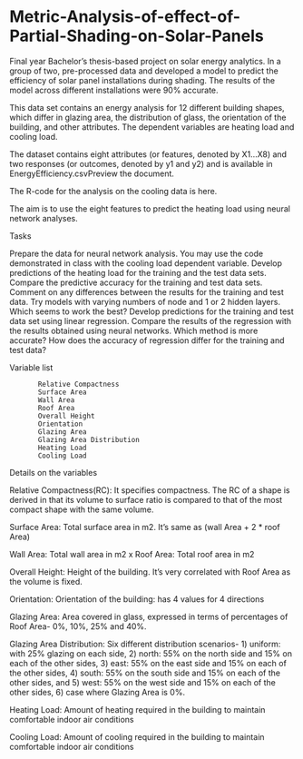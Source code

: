 # Metric-Analysis-of-effect-of-Partial-Shading-on-Solar-Panels
Final year Bachelor’s thesis-based project on solar energy analytics. In a group of two, pre-processed data and developed a model to predict the efficiency of solar panel installations during shading. The results of the model across different installations were 90% accurate.


This data set contains an energy analysis for 12 different building shapes, which differ in glazing area, the distribution of glass, the orientation of the building, and other attributes. The dependent variables are heating load and cooling load.

The dataset contains eight attributes (or features, denoted by X1...X8) and two responses (or outcomes, denoted by y1 and y2) and is available in EnergyEfficiency.csvPreview the document.

The R-code for the analysis on the cooling data is here.

The aim is to use the eight features to predict the heating load using neural network analyses.

Tasks

Prepare the data for neural network analysis. You may use the code demonstrated in class with the cooling load dependent variable.
Develop predictions of the heating load for the training and the test data sets. Compare the predictive accuracy for the training and test data sets. Comment on any differences between the results for the training and test data.
Try models with varying numbers of node and 1 or 2 hidden layers. Which seems to work the best?
Develop predictions for the training and test data set using linear regression. Compare the results of the regression with the results obtained using neural networks. Which method is more accurate? How does the accuracy of regression differ for the training and test data?


 

Variable list

           Relative Compactness 
           Surface Area 
           Wall Area 
           Roof Area 
           Overall Height 
           Orientation 
           Glazing Area 
           Glazing Area Distribution 
           Heating Load 
           Cooling Load

 

Details on the variables

Relative Compactness(RC): It specifies compactness. The RC of a shape is derived in that its volume to surface ratio is compared to that of the most compact shape with the same volume.

Surface Area: Total surface area in m2. It’s same as (wall Area + 2 * roof Area)

Wall Area: Total wall area in m2 x Roof Area: Total roof area in m2

Overall Height: Height of the building. It’s very correlated with Roof Area as the volume is fixed.

Orientation: Orientation of the building: has 4 values for 4 directions 

Glazing Area: Area covered in glass, expressed in terms of percentages of Roof Area- 0%, 10%, 25% and 40%. 

Glazing Area Distribution: Six different distribution scenarios- 1) uniform: with 25% glazing on each side, 2) north: 55% on the north side and 15% on each of the other sides, 3) east: 55% on the east side and 15% on each of the other sides, 4) south: 55% on the south side and 15% on each of the other sides, and 5) west: 55% on the west side and 15% on each of the other sides, 6) case where Glazing Area is 0%. 

Heating Load: Amount of heating required in the building to maintain comfortable indoor air conditions

Cooling Load: Amount of cooling required in the building to maintain comfortable indoor air conditions

